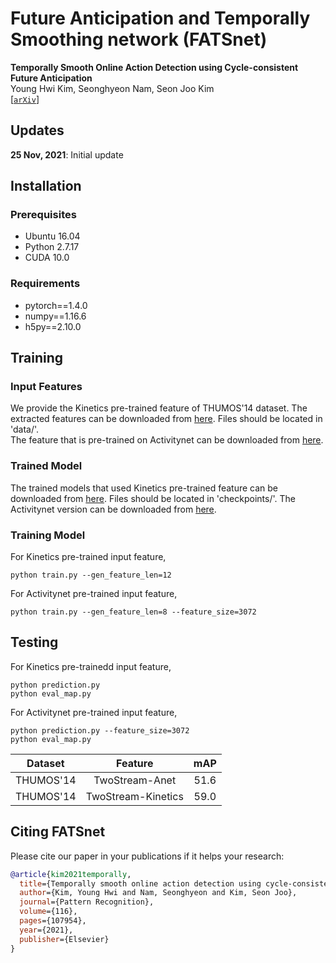 # Future Anticipation and Temporally Smoothing network (FATSnet)
**Temporally Smooth Online Action Detection using Cycle-consistent Future Anticipation**  
Young Hwi Kim, Seonghyeon Nam, Seon Joo Kim  
[[`arXiv`](https://arxiv.org/abs/2104.08030)]

## Updates
**25 Nov, 2021**: Initial update

## Installation

### Prerequisites
- Ubuntu 16.04  
- Python 2.7.17   
- CUDA 10.0  

### Requirements
- pytorch==1.4.0  
- numpy==1.16.6
- h5py==2.10.0

## Training

### Input Features
We provide the Kinetics pre-trained feature of THUMOS'14 dataset. The extracted features can be downloaded from [here](https://drive.google.com/file/d/1GwQjMq0Eyc3XWljeeaSqwbTal5y76Xwy/view?usp=sharing). Files should be located in 'data/'.  
The feature that is pre-trained on Activitynet can be downloaded from [here](https://drive.google.com/file/d/1trAN8g-xRyIIFMXEsqmgowD2CJcEGY10/view?usp=sharing).

### Trained Model
The trained models that used Kinetics pre-trained feature can be downloaded from [here](https://drive.google.com/file/d/1WeHyFq1v-Rch9qht_ACF2TLXGKizR_FI/view?usp=sharing). Files should be located in 'checkpoints/'. 
The Activitynet version can be downloaded from [here](https://drive.google.com/file/d/1wr-NXBW5LVNQ0WdkRmzUK7XPq_Y23VoV/view?usp=sharing).

### Training Model
For Kinetics pre-trained input feature,
```
python train.py --gen_feature_len=12
```
For Activitynet pre-trained input feature,
```
python train.py --gen_feature_len=8 --feature_size=3072
```


## Testing
For Kinetics pre-trainedd input feature,
```
python prediction.py
python eval_map.py
```
For Activitynet pre-trained input feature,
```
python prediction.py --feature_size=3072
python eval_map.py
```


| Dataset | Feature | mAP | 
|:--------------:|:--------------:|:--------------:| 
| THUMOS'14 | TwoStream-Anet | 51.6 |
| THUMOS'14 | TwoStream-Kinetics | 59.0 |


## Citing FATSnet
Please cite our paper in your publications if it helps your research:

```BibTeX
@article{kim2021temporally,
  title={Temporally smooth online action detection using cycle-consistent future anticipation},
  author={Kim, Young Hwi and Nam, Seonghyeon and Kim, Seon Joo},
  journal={Pattern Recognition},
  volume={116},
  pages={107954},
  year={2021},
  publisher={Elsevier}
}
```
